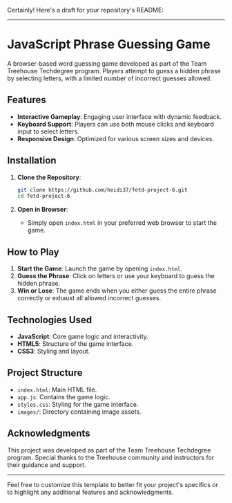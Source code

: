 Certainly! Here's a draft for your repository's README:

---

# JavaScript Phrase Guessing Game

A browser-based word guessing game developed as part of the Team Treehouse Techdegree program. Players attempt to guess a hidden phrase by selecting letters, with a limited number of incorrect guesses allowed.

## Features

- **Interactive Gameplay**: Engaging user interface with dynamic feedback.
- **Keyboard Support**: Players can use both mouse clicks and keyboard input to select letters.
- **Responsive Design**: Optimized for various screen sizes and devices.

## Installation

1. **Clone the Repository**:
   ```bash
   git clone https://github.com/heidi37/fetd-project-6.git
   cd fetd-project-6
   ```

2. **Open in Browser**:
   - Simply open `index.html` in your preferred web browser to start the game.

## How to Play

1. **Start the Game**: Launch the game by opening `index.html`.
2. **Guess the Phrase**: Click on letters or use your keyboard to guess the hidden phrase.
3. **Win or Lose**: The game ends when you either guess the entire phrase correctly or exhaust all allowed incorrect guesses.

## Technologies Used

- **JavaScript**: Core game logic and interactivity.
- **HTML5**: Structure of the game interface.
- **CSS3**: Styling and layout.

## Project Structure

- `index.html`: Main HTML file.
- `app.js`: Contains the game logic.
- `styles.css`: Styling for the game interface.
- `images/`: Directory containing image assets.

## Acknowledgments

This project was developed as part of the Team Treehouse Techdegree program. Special thanks to the Treehouse community and instructors for their guidance and support.

---

Feel free to customize this template to better fit your project's specifics or to highlight any additional features and acknowledgments. 
